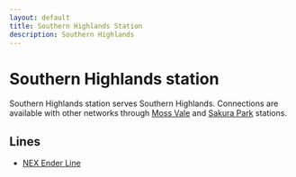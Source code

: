 ```yaml
---
layout: default
title: Southern Highlands Station
description: Southern Highlands
---
```


# Southern Highlands station

Southern Highlands station serves Southern Highlands. Connections are available
with other networks through [Moss Vale](/rail-stations/moss-vale) and
[Sakura Park](/rail-stations/sakura-park) stations.

## Lines

- [NEX Ender Line](/rail-lines/nex-ender-line)
